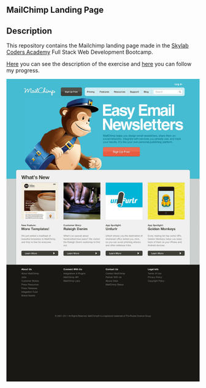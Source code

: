 ## MailChimp Landing Page ##

## Description ##

This repository contains the Mailchimp landing page made in the [Skylab Coders Academy](http://www.skylabcoders.com/es/)
Full Stack Web Development Bootcamp.

[Here](https://github.com/juanmaguitar/html5-css3-challenges/tree/master/5-landing) you can see the description of the exercise and [here](https://marioterron.github.io/landing-mailchimp/) you can follow my progress.

![Snapshot](img/mailchimp.jpg)
